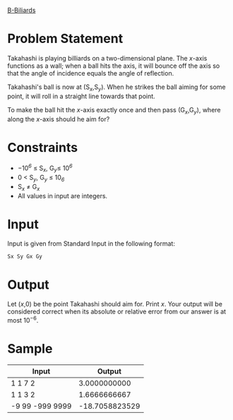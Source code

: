 [B-Biliards](https://atcoder.jp/contests/abc183/tasks/abc183_b)
# Problem Statement
Takahashi is playing billiards on a two-dimensional plane. The *x*-axis functions as a wall; when a ball hits the axis, it will bounce off the axis so that the angle of incidence equals the angle of reflection.

Takahashi's ball is now at (S<sub><i>x</i></sub>,S<sub><i>y</i></sub>). When he strikes the ball aiming for some point, it will roll in a straight line towards that point.

To make the ball hit the *x*-axis exactly once and then pass (G<sub><i>x</i></sub>,G<sub><i>y</i></sub>), where along the *x*-axis should he aim for?
# Constraints
* −10<sup><i>6</i></sup> ≤ S<sub><i>x</i></sub>, G<sub><i>y</i></sub>≤ 10<sup><i>6</i></sup>
* 0 < S<sub><i>y</i></sub>, G<sub><i>y</i></sub> ≤ 10<sub><i>6</i></sub>
* S<sub><i>x</i></sub> ≠ G<sub><i>x</i></sub>
* All values in input are integers.
# Input
Input is given from Standard Input in the following format:
```
Sx Sy Gx Gy
```
# Output
Let (*x*,0) be the point Takahashi should aim for. Print *x*.
Your output will be considered correct when its absolute or relative error from our answer is at most 10<sup>−6</sup>.
# Sample
|Input|Output|
|-|-|
|1 1 7 2|3.0000000000|
|1 1 3 2|1.6666666667|
|-9 99 -999 9999|-18.7058823529|
